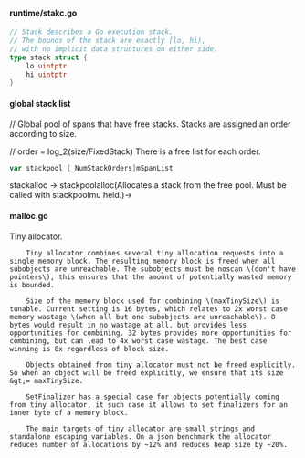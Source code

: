 #### runtime/stakc.go

```go
// Stack describes a Go execution stack.
// The bounds of the stack are exactly [lo, hi),
// with no implicit data structures on either side.
type stack struct {
    lo uintptr
    hi uintptr
}
```

#### global stack list

// Global pool of spans that have free stacks.  Stacks are assigned an order according to size.

// order = log\_2\(size/FixedStack\) There is a free list for each order.

```go
var stackpool [_NumStackOrders]mSpanList
```

stackalloc -&gt; stackpoolalloc\(Allocates a stack from the free pool. Must be called with stackpoolmu held.\)-&gt;





#### malloc.go

Tiny allocator.

        Tiny allocator combines several tiny allocation requests into a single memory block. The resulting memory block is freed when all subobjects are unreachable. The subobjects must be noscan \(don't have pointers\), this ensures that the amount of potentially wasted memory is bounded.

        Size of the memory block used for combining \(maxTinySize\) is tunable. Current setting is 16 bytes, which relates to 2x worst case memory wastage \(when all but one subobjects are unreachable\). 8 bytes would result in no wastage at all, but provides less opportunities for combining. 32 bytes provides more opportunities for combining, but can lead to 4x worst case wastage. The best case winning is 8x regardless of block size.

        Objects obtained from tiny allocator must not be freed explicitly. So when an object will be freed explicitly, we ensure that its size &gt;= maxTinySize.

        SetFinalizer has a special case for objects potentially coming from tiny allocator, it such case it allows to set finalizers for an inner byte of a memory block.

        The main targets of tiny allocator are small strings and standalone escaping variables. On a json benchmark the allocator reduces number of allocations by ~12% and reduces heap size by ~20%.



